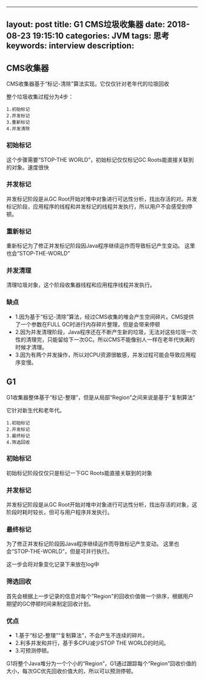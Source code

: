 ---
 layout: post
 title:  G1 CMS垃圾收集器
 date:   2018-08-23 19:15:10
 categories:  JVM
 tags: 思考
 keywords: interview
 description: 
 ---
 
 ## CMS收集器
 CMS收集器基于“标记-清除”算法实现。它仅仅针对老年代的垃圾回收
 
 整个垃圾收集过程分为4步：
 ```
 1.初始标记
 2.并发标记
 3.重新标记
 4.并发清除
 ```
 
 ### 初始标记
 这个步骤需要“STOP-THE WORLD”，初始标记仅仅标记GC Roots能直接关联到的对象。速度很快
 
 ### 并发标记
并发标记阶段是从GC Root开始对堆中对象进行可达性分析，找出存活的对。并发标记阶段，应用程序的线程和并发标记的线程并发执行，所以用户不会感受到停顿。
 
 ### 重新标记
重新标记为了修正并发标记阶段因Java程序继续运作而导致标记产生变动。 这里也会“STOP-THE-WORLD”

### 并发清理
清理垃圾对象，这个阶段收集器线程和应用程序线程并发执行。

### 缺点
* 1.因为基于“标记-清除”算法，经过CMS收集的堆会产生空间碎片。CMS提供了一个参数在FULL GC时进行内存碎片整理，但是会带来停顿
* 2.因为并发清理阶段，Java程序还在不断产生新的垃圾，无法对这些垃圾一次性的清理完，只能留给下一次GC。所以CMS不能像别人一样在老年代快满的时候才清理。
* 3.因为有两个并发操作，所以对CPU资源很敏感，并发过程可能会导致应用程序变慢。

## G1
G1收集器整体基于“标记-整理”，但是从局部“Region”之间来说是基于“复制算法”

它针对新生代和老年代。
```
1.初始标记
2.并发标记
3.最终标记
4.筛选回收
```

### 初始标记
初始标记阶段仅仅只是标记一下GC Roots能直接关联到的对象

### 并发标记
并发标记阶段是从GC Root开始对堆中对象进行可达性分析，找出存活的对象，这阶段时耗时较长，但可与用户程序并发执行。

### 最终标记
为了修正并发标记阶段因Java程序继续运作而导致标记产生变动。 这里也会“STOP-THE-WORLD”，但是可并行执行。

这一步会将对象变化记录下来放在log中

### 筛选回收
首先会根据上一步记录的信息对每个"Region"的回收价值做一个排序，根据用户期望的GC停顿时间来制定回收计划。

### 优点
* 1.基于“标记-整理”“复制算法”，不会产生不连续的碎片。
* 2.利多并发和并行，基于多CPU减少STOP THE WORLD的时间。
* 3.可预测停顿。

G1将整个Java堆分为一个个小的“Region”，G1通过跟踪每个“Region”回收价值的大小，每次GC优先回收价值大的，所以可以预测停顿。
